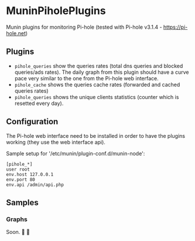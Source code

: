 # MuninPiholePlugins
Munin plugins for monitoring Pi-hole (tested with Pi-hole v3.1.4 - https://pi-hole.net)

## Plugins
* `pihole_queries` show the queries rates (total dns queries and blocked queries/ads rates). The daily graph from this plugin should have a curve pace very similar to the one from the Pi-hole web interface.
* `pihole_cache` shows the queries cache rates (forwarded and cached queries rates)
* `pihole_queries` shows the unique clients statistics (counter which is resetted every day). 

## Configuration

The Pi-hole web interface need to be installed in order to have the plugins working (they use the web interface api).

Sample setup for '/etc/munin/plugin-conf.d/munin-node':
```
[pihole_*]
user root
env.host 127.0.0.1
env.port 80
env.api /admin/api.php
```

## Samples

### Graphs

Soon.
:wrench: :hammer:
